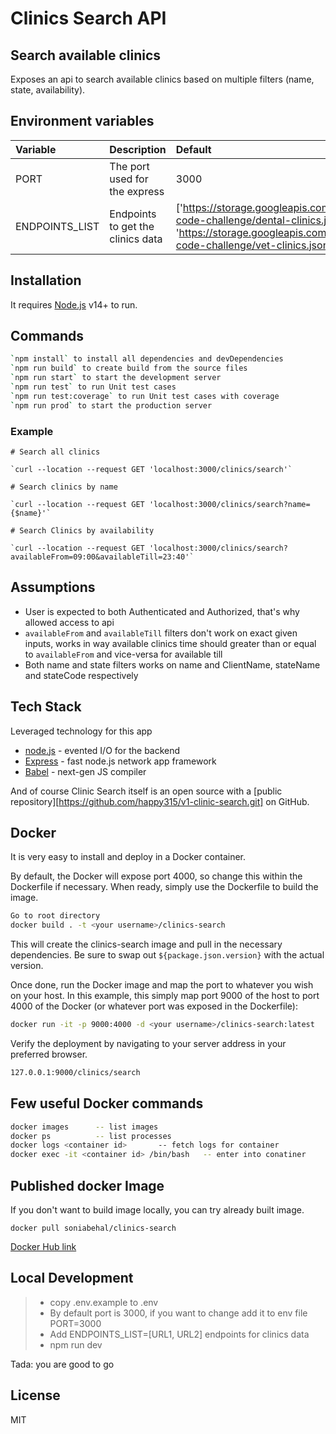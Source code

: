 # Clinics Search API
## Search available clinics

Exposes an api to search available clinics based on multiple filters (name, state, availability).

## Environment variables

| Variable                           | Description                                                                                       | Default                                                                                                                                                         |      Type           |
| :--------------------------------- | :------------------------------------------------------------------------------------------------ | :---------------------------------------------------------------------------------------------------------------------------------------------------------------|---------------------|
| PORT                               | The port used for the express                                                                     |   3000                                                                                                                                                          |       Number        |
| ENDPOINTS_LIST                     | Endpoints to get the clinics data                                                                 | ['https://storage.googleapis.com/scratchpay-code-challenge/dental-clinics.json', 'https://storage.googleapis.com/scratchpay-code-challenge/vet-clinics.json']   |       Array         |


## Installation

It requires [Node.js](https://nodejs.org/) v14+ to run.

## Commands
```sh
`npm install` to install all dependencies and devDependencies 
`npm run build` to create build from the source files
`npm run start` to start the development server
`npm run test` to run Unit test cases
`npm run test:coverage` to run Unit test cases with coverage
`npm run prod` to start the production server
```

### Example

```
# Search all clinics

`curl --location --request GET 'localhost:3000/clinics/search'`

# Search clinics by name

`curl --location --request GET 'localhost:3000/clinics/search?name={$name}'`

# Search Clinics by availability

`curl --location --request GET 'localhost:3000/clinics/search?availableFrom=09:00&availableTill=23:40'`

```

Assumptions
---
- User is expected to both Authenticated and Authorized, that's why allowed access to api 
- `availableFrom` and `availableTill` filters don't work on exact given inputs, works in way available clinics time should greater than or equal to `availableFrom` and vice-versa for available till
- Both name and state filters works on name and ClientName, stateName and stateCode respectively 

## Tech Stack

Leveraged technology for this app
- [node.js](https://nodejs.org/) - evented I/O for the backend
- [Express](https://expressjs.com/) - fast node.js network app framework
- [Babel](https://babeljs.io/) - next-gen JS compiler

And of course Clinic Search itself is an open source with a [public repository][https://github.com/happy315/v1-clinic-search.git]
 on GitHub.

## Docker

It is very easy to install and deploy in a Docker container.

By default, the Docker will expose port 4000, so change this within the
Dockerfile if necessary. When ready, simply use the Dockerfile to
build the image.

```sh
Go to root directory
docker build . -t <your username>/clinics-search
```

This will create the clinics-search image and pull in the necessary dependencies.
Be sure to swap out `${package.json.version}` with the actual
version.

Once done, run the Docker image and map the port to whatever you wish on
your host. In this example, this simply map port 9000 of the host to
port 4000 of the Docker (or whatever port was exposed in the Dockerfile):

```sh
docker run -it -p 9000:4000 -d <your username>/clinics-search:latest
```
Verify the deployment by navigating to your server address in
your preferred browser.

```sh
127.0.0.1:9000/clinics/search
```

Few useful Docker commands
---
```sh
docker images      -- list images
docker ps          -- list processes
docker logs <container id>       -- fetch logs for container
docker exec -it <container id> /bin/bash   -- enter into conatiner
```

Published docker Image
---
If you don't want to build image locally, you can try already built image.
```
docker pull soniabehal/clinics-search
```
[Docker Hub link](https://hub.docker.com/r/soniabehal/clinics-search)

Local Development
---
> - copy .env.example to .env
> - By default port is 3000, if you want to change add it to env file  PORT=3000
> - Add ENDPOINTS_LIST=[URL1, URL2]  endpoints for clinics data
> - npm run dev

Tada: you are good to go

## License
MIT





